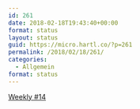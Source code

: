 ```yaml
---
id: 261
date: 2018-02-18T19:43:40+00:00
format: status
layout: status
guid: https://micro.hartl.co/?p=261
permalink: /2018/02/18/261/
categories:
  - Allgemein
format: status
---
```

[Weekly #14](https://hartl.co/2018/02/18/weekly-14.html)